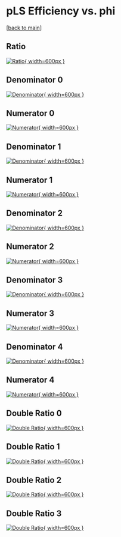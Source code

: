 # pLS Efficiency vs. phi

[[back to main](./)]



## Ratio

[![Ratio](../mtv/var/pLS_xtr_211_0_eff_phi.png){ width=600px }](../mtv/var/pLS_xtr_211_0_eff_phi.pdf)

## Denominator 0

[![Denominator](../mtv/den/pLS_xtr_211_0_eff_phi_den0.png){ width=600px }](../mtv/den/pLS_xtr_211_0_eff_phi_den0.pdf)

## Numerator 0

[![Numerator](../mtv/num/pLS_xtr_211_0_eff_phi_num0.png){ width=600px }](../mtv/num/pLS_xtr_211_0_eff_phi_num0.pdf)

## Denominator 1

[![Denominator](../mtv/den/pLS_xtr_211_0_eff_phi_den1.png){ width=600px }](../mtv/den/pLS_xtr_211_0_eff_phi_den1.pdf)

## Numerator 1

[![Numerator](../mtv/num/pLS_xtr_211_0_eff_phi_num1.png){ width=600px }](../mtv/num/pLS_xtr_211_0_eff_phi_num1.pdf)

## Denominator 2

[![Denominator](../mtv/den/pLS_xtr_211_0_eff_phi_den2.png){ width=600px }](../mtv/den/pLS_xtr_211_0_eff_phi_den2.pdf)

## Numerator 2

[![Numerator](../mtv/num/pLS_xtr_211_0_eff_phi_num2.png){ width=600px }](../mtv/num/pLS_xtr_211_0_eff_phi_num2.pdf)

## Denominator 3

[![Denominator](../mtv/den/pLS_xtr_211_0_eff_phi_den3.png){ width=600px }](../mtv/den/pLS_xtr_211_0_eff_phi_den3.pdf)

## Numerator 3

[![Numerator](../mtv/num/pLS_xtr_211_0_eff_phi_num3.png){ width=600px }](../mtv/num/pLS_xtr_211_0_eff_phi_num3.pdf)

## Denominator 4

[![Denominator](../mtv/den/pLS_xtr_211_0_eff_phi_den4.png){ width=600px }](../mtv/den/pLS_xtr_211_0_eff_phi_den4.pdf)

## Numerator 4

[![Numerator](../mtv/num/pLS_xtr_211_0_eff_phi_num4.png){ width=600px }](../mtv/num/pLS_xtr_211_0_eff_phi_num4.pdf)

## Double Ratio 0

[![Double Ratio](../mtv/ratio/pLS_xtr_211_0_eff_phi_ratio0.png){ width=600px }](../mtv/ratio/pLS_xtr_211_0_eff_phi_ratio0.pdf)

## Double Ratio 1

[![Double Ratio](../mtv/ratio/pLS_xtr_211_0_eff_phi_ratio1.png){ width=600px }](../mtv/ratio/pLS_xtr_211_0_eff_phi_ratio1.pdf)

## Double Ratio 2

[![Double Ratio](../mtv/ratio/pLS_xtr_211_0_eff_phi_ratio2.png){ width=600px }](../mtv/ratio/pLS_xtr_211_0_eff_phi_ratio2.pdf)

## Double Ratio 3

[![Double Ratio](../mtv/ratio/pLS_xtr_211_0_eff_phi_ratio3.png){ width=600px }](../mtv/ratio/pLS_xtr_211_0_eff_phi_ratio3.pdf)

